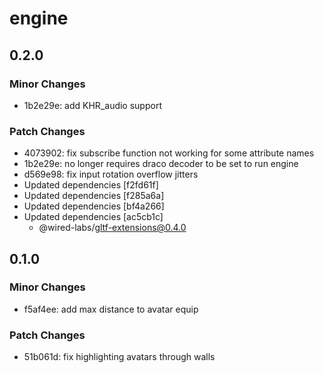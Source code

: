 # engine

## 0.2.0

### Minor Changes

- 1b2e29e: add KHR_audio support

### Patch Changes

- 4073902: fix subscribe function not working for some attribute names
- 1b2e29e: no longer requires draco decoder to be set to run engine
- d569e98: fix input rotation overflow jitters
- Updated dependencies [f2fd61f]
- Updated dependencies [f285a6a]
- Updated dependencies [bf4a266]
- Updated dependencies [ac5cb1c]
  - @wired-labs/gltf-extensions@0.4.0

## 0.1.0

### Minor Changes

- f5af4ee: add max distance to avatar equip

### Patch Changes

- 51b061d: fix highlighting avatars through walls
